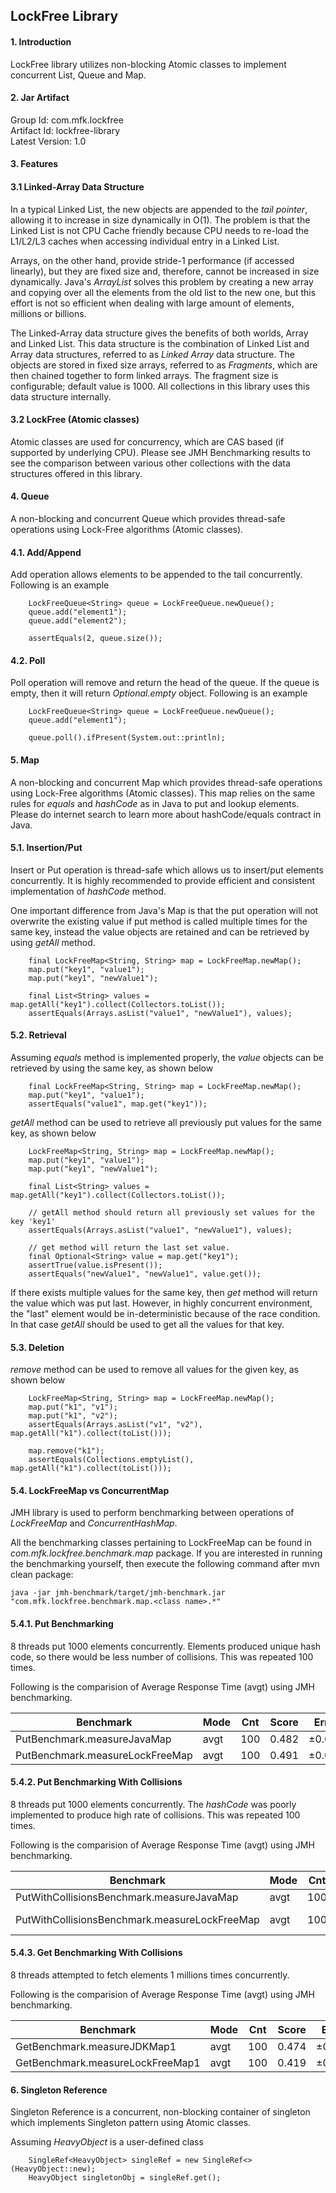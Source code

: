 ## LockFree Library
#### 1. Introduction
LockFree library utilizes non-blocking Atomic classes to implement concurrent List, Queue and Map. 

#### 2. Jar Artifact
Group Id: com.mfk.lockfree <br/> 
Artifact Id: lockfree-library <br/>
Latest Version: 1.0

#### 3. Features
#### 3.1 Linked-Array Data Structure
In a typical Linked List, the new objects are appended to the <i>tail pointer</i>, allowing it to increase in size dynamically in O(1). 
The problem is that the Linked List is not CPU Cache friendly because CPU needs to re-load the L1/L2/L3 caches 
when accessing individual entry in a Linked List.

Arrays, on the other hand, provide stride-1 performance (if accessed linearly), but they are fixed size and, therefore, cannot 
be increased in size dynamically. Java's <i>ArrayList</i> solves this problem by creating a new array and copying over all the 
elements from the old list to the new one, but this effort is not so efficient when dealing with large amount of elements, 
millions or billions.         

The Linked-Array data structure gives the benefits of both worlds, Array and Linked List. This data structure is the 
combination of Linked List and Array data structures, referred to as <i>Linked Array</i> data structure. 
The objects are stored in fixed size arrays, referred to as <i>Fragments</i>, which are then chained together to form linked arrays. 
The fragment size is configurable; default value is 1000. All collections in this library uses this data structure internally.            

#### 3.2 LockFree (Atomic classes)
Atomic classes are used for concurrency, which are CAS based (if supported by underlying CPU). 
Please see JMH Benchmarking results to see the comparison between various other collections with the data structures 
offered in this library.      

#### 4. Queue
A non-blocking and concurrent Queue which provides thread-safe operations using Lock-Free algorithms (Atomic classes).    

#### 4.1. Add/Append
Add operation allows elements to be appended to the tail concurrently. Following is an example
```
    LockFreeQueue<String> queue = LockFreeQueue.newQueue();
    queue.add("element1");
    queue.add("element2");
    
    assertEquals(2, queue.size());
```
 
#### 4.2. Poll
Poll operation will remove and return the head of the queue. If the queue is empty, then it will return 
_Optional.empty_ object. Following is an example 
```
    LockFreeQueue<String> queue = LockFreeQueue.newQueue();
    queue.add("element1");
    
    queue.poll().ifPresent(System.out::println);
```

#### 5. Map
A non-blocking and concurrent Map which provides thread-safe operations using Lock-Free algorithms (Atomic classes). 
This map relies on the same rules for _equals_ and _hashCode_ as in Java to put and 
lookup elements. Please do internet search to learn more about hashCode/equals contract in Java.  

#### 5.1. Insertion/Put
Insert or Put operation is thread-safe which allows us to insert/put elements concurrently. It is highly 
recommended to provide efficient and consistent implementation of _hashCode_ method. 

One important difference from Java's Map is that the put operation will not overwrite the existing value if put 
method is called multiple times for the same key, instead the value objects are retained and can be retrieved by 
using _getAll_ method. 

```
    final LockFreeMap<String, String> map = LockFreeMap.newMap();
    map.put("key1", "value1");
    map.put("key1", "newValue1");

    final List<String> values = map.getAll("key1").collect(Collectors.toList());
    assertEquals(Arrays.asList("value1", "newValue1"), values);
```

#### 5.2. Retrieval
Assuming _equals_ method is implemented properly, the _value_ objects can be retrieved by using the same key, 
as shown below
```
    final LockFreeMap<String, String> map = LockFreeMap.newMap();
    map.put("key1", "value1");
    assertEquals("value1", map.get("key1"));    
```

_getAll_ method can be used to retrieve all previously put values for the same key, as shown below  
```
    LockFreeMap<String, String> map = LockFreeMap.newMap();
    map.put("key1", "value1");
    map.put("key1", "newValue1");

    final List<String> values = map.getAll("key1").collect(Collectors.toList());
    
    // getAll method should return all previously set values for the key 'key1'
    assertEquals(Arrays.asList("value1", "newValue1"), values);

    // get method will return the last set value.  
    final Optional<String> value = map.get("key1");
    assertTrue(value.isPresent());
    assertEquals("newValue1", "newValue1", value.get());
```

If there exists multiple values for the same key, then _get_ method will return the value which was put last.
However, in highly concurrent environment, the "last" element would be in-deterministic because of the race condition. 
In that case _getAll_ should be used to get all the values for that key.
     
#### 5.3. Deletion
_remove_ method can be used to remove all values for the given key, as shown below
```
    LockFreeMap<String, String> map = LockFreeMap.newMap();
    map.put("k1", "v1");
    map.put("k1", "v2");
    assertEquals(Arrays.asList("v1", "v2"), map.getAll("k1").collect(toList()));

    map.remove("k1");
    assertEquals(Collections.emptyList(), map.getAll("k1").collect(toList()));
```     

#### 5.4. LockFreeMap vs ConcurrentMap
JMH library is used to perform benchmarking between operations of _LockFreeMap_ and _ConcurrentHashMap_.

All the benchmarking classes pertaining to LockFreeMap can be found in _com.mfk.lockfree.benchmark.map_ package. 
If you are interested in running the benchmarking yourself, then execute the following command after mvn clean package:
  
```
java -jar jmh-benchmark/target/jmh-benchmark.jar "com.mfk.lockfree.benchmark.map.<class name>.*"
``` 


#### 5.4.1. Put Benchmarking
8 threads put 1000 elements concurrently. Elements produced unique hash code, so there would be 
less number of collisions. This was repeated 100 times.   

Following is the comparision of Average Response Time (avgt) using JMH benchmarking.

|Benchmark                        |Mode  |Cnt  |Score |  Error  |Units |
|---------------------------------|------|-----|------|---------|------|
|PutBenchmark.measureJavaMap      |avgt  | 100  |0.482 | ±0.002  |ms/op |
|PutBenchmark.measureLockFreeMap  |avgt  | 100  |0.491 | ±0.002  |ms/op |

#### 5.4.2. Put Benchmarking With Collisions
8 threads put 1000 elements concurrently. The _hashCode_ was poorly implemented to produce high rate of collisions. This was repeated 100 times.   

Following is the comparision of Average Response Time (avgt) using JMH benchmarking.

|Benchmark                                      |Mode  |Cnt  |Score   |  Error    |Units |
|-----------------------------------------------|------|-----|--------|-----------|------|
|PutWithCollisionsBenchmark.measureJavaMap      |avgt  | 100  |122.056 | ±1.222    |ms/op |
|PutWithCollisionsBenchmark.measureLockFreeMap  |avgt  | 100  |2.282   | ± 0.011   |ms/op |

#### 5.4.3. Get Benchmarking With Collisions
8 threads attempted to fetch elements 1 millions times concurrently.    

Following is the comparision of Average Response Time (avgt) using JMH benchmarking.

|Benchmark                        |Mode  |Cnt  |Score   |  Error    |Units |
|---------------------------------|------|-----|--------|-----------|------|
|GetBenchmark.measureJDKMap1      |avgt  | 100 |0.474   | ±0.044    |ms/op |
|GetBenchmark.measureLockFreeMap1 |avgt  | 100 |0.419   | ±0.001    |ms/op |

#### 6. Singleton Reference
Singleton Reference is a concurrent, non-blocking container of singleton which implements Singleton pattern using 
Atomic classes.

Assuming _HeavyObject_ is a user-defined class 
```
    SingleRef<HeavyObject> singleRef = new SingleRef<>(HeavyObject::new);
    HeavyObject singletonObj = singleRef.get();
```